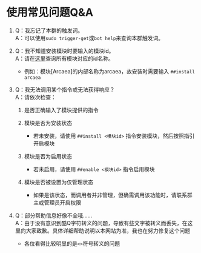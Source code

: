 # 使用常见问题Q&A

1. Q：我忘记了本群的触发词。  
   A：可以使用`sudo trigger-get`或`bot help`来查询本群触发词。  
2. Q：我不知道安装模块时要输入的模块id。  
   A：请在[这里](available-modules/index.md)查询所有模块对应的id名称。  
   	* 例如：模块[Arcaea]的内部名称为arcaea，故安装时需要输入 `##install arcaea`
3. Q：我无法调用某个指令或无法获得响应？  
   A：请依次检查：  
   	1. 是否正确输入了模块提供的指令  

	2. 模块是否为安装状态  
  		* 若未安装，请使用 `##install <模块id>` 指令安装模块，然后按照指引开启模块  

	3. 模块是否为启用状态
  		* 若未启用，请使用 `##enable <模块id>` 指令启用模块

	4. 模块是否被设置为仅管理状态  
  		* 如果是该状态，而调用者并非管理，但确需调用该功能时，请联系群主或管理员开启权限

4. Q：部分帮助信息好像不全哦……  
   A：由于没有意识到酷Q字符转义的问题，导致有些文字被转义而丢失，在这里向大家致歉。具体详细帮助说明以本网站为准，我也在努力修复这个问题  
   	* 各位看得比较明显的是`<>`符号转义的问题
